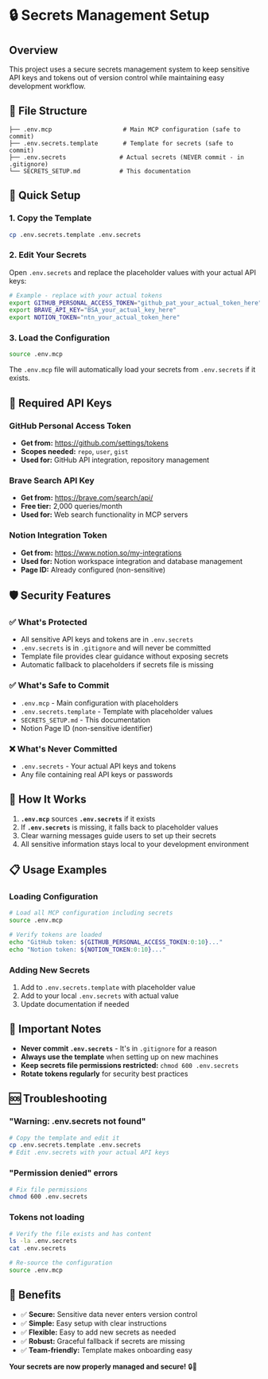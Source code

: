 # 🔒 Secrets Management Setup

## Overview

This project uses a secure secrets management system to keep sensitive API keys and tokens out of version control while maintaining easy development workflow.

## 📁 File Structure

```
├── .env.mcp                    # Main MCP configuration (safe to commit)
├── .env.secrets.template       # Template for secrets (safe to commit)
├── .env.secrets               # Actual secrets (NEVER commit - in .gitignore)
└── SECRETS_SETUP.md           # This documentation
```

## 🚀 Quick Setup

### 1. Copy the Template
```bash
cp .env.secrets.template .env.secrets
```

### 2. Edit Your Secrets
Open `.env.secrets` and replace the placeholder values with your actual API keys:

```bash
# Example - replace with your actual tokens
export GITHUB_PERSONAL_ACCESS_TOKEN="github_pat_your_actual_token_here"
export BRAVE_API_KEY="BSA_your_actual_key_here"
export NOTION_TOKEN="ntn_your_actual_token_here"
```

### 3. Load the Configuration
```bash
source .env.mcp
```

The `.env.mcp` file will automatically load your secrets from `.env.secrets` if it exists.

## 🔑 Required API Keys

### GitHub Personal Access Token
- **Get from:** https://github.com/settings/tokens
- **Scopes needed:** `repo`, `user`, `gist`
- **Used for:** GitHub API integration, repository management

### Brave Search API Key
- **Get from:** https://brave.com/search/api/
- **Free tier:** 2,000 queries/month
- **Used for:** Web search functionality in MCP servers

### Notion Integration Token
- **Get from:** https://www.notion.so/my-integrations
- **Used for:** Notion workspace integration and database management
- **Page ID:** Already configured (non-sensitive)

## 🛡️ Security Features

### ✅ What's Protected
- All sensitive API keys and tokens are in `.env.secrets`
- `.env.secrets` is in `.gitignore` and will never be committed
- Template file provides clear guidance without exposing secrets
- Automatic fallback to placeholders if secrets file is missing

### ✅ What's Safe to Commit
- `.env.mcp` - Main configuration with placeholders
- `.env.secrets.template` - Template with placeholder values
- `SECRETS_SETUP.md` - This documentation
- Notion Page ID (non-sensitive identifier)

### ❌ What's Never Committed
- `.env.secrets` - Your actual API keys and tokens
- Any file containing real API keys or passwords

## 🔧 How It Works

1. **`.env.mcp`** sources **`.env.secrets`** if it exists
2. If **`.env.secrets`** is missing, it falls back to placeholder values
3. Clear warning messages guide users to set up their secrets
4. All sensitive information stays local to your development environment

## 📋 Usage Examples

### Loading Configuration
```bash
# Load all MCP configuration including secrets
source .env.mcp

# Verify tokens are loaded
echo "GitHub token: ${GITHUB_PERSONAL_ACCESS_TOKEN:0:10}..."
echo "Notion token: ${NOTION_TOKEN:0:10}..."
```

### Adding New Secrets
1. Add to `.env.secrets.template` with placeholder value
2. Add to your local `.env.secrets` with actual value
3. Update documentation if needed

## 🚨 Important Notes

- **Never commit `.env.secrets`** - It's in `.gitignore` for a reason
- **Always use the template** when setting up on new machines
- **Keep secrets file permissions restricted:** `chmod 600 .env.secrets`
- **Rotate tokens regularly** for security best practices

## 🆘 Troubleshooting

### "Warning: .env.secrets not found"
```bash
# Copy the template and edit it
cp .env.secrets.template .env.secrets
# Edit .env.secrets with your actual API keys
```

### "Permission denied" errors
```bash
# Fix file permissions
chmod 600 .env.secrets
```

### Tokens not loading
```bash
# Verify the file exists and has content
ls -la .env.secrets
cat .env.secrets

# Re-source the configuration
source .env.mcp
```

## 🎯 Benefits

- ✅ **Secure:** Sensitive data never enters version control
- ✅ **Simple:** Easy setup with clear instructions
- ✅ **Flexible:** Easy to add new secrets as needed
- ✅ **Robust:** Graceful fallback if secrets are missing
- ✅ **Team-friendly:** Template makes onboarding easy

**Your secrets are now properly managed and secure!** 🔒🎉
